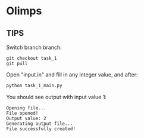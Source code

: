 # Olimps
## TIPS
Switch branch branch:
```
git checkout task_1
git pull
```
Open "input.in" and fill in any integer value, and after:

```python
python task_1_main.py
```
You should see output with input value 1:
```
Opening file...
File opened!
Output value: 2
Generating output file...
File successfully created!
```
